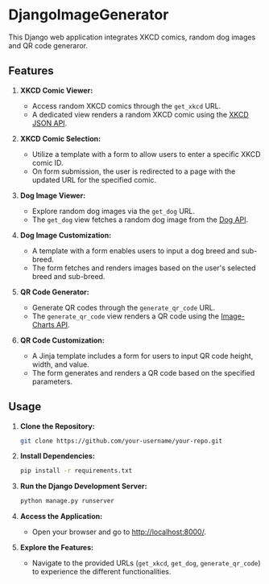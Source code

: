 # DjangoImageGenerator

This Django web application integrates XKCD comics, random dog images and QR code generaror. 

## Features

1. **XKCD Comic Viewer:**
   - Access random XKCD comics through the `get_xkcd` URL.
   - A dedicated view renders a random XKCD comic using the [XKCD JSON API](https://xkcd.com/json.html).

2. **XKCD Comic Selection:**
   - Utilize a template with a form to allow users to enter a specific XKCD comic ID.
   - On form submission, the user is redirected to a page with the updated URL for the specified comic.

3. **Dog Image Viewer:**
   - Explore random dog images via the `get_dog` URL.
   - The `get_dog` view fetches a random dog image from the [Dog API](https://dog.ceo/api/breeds/image/random).

4. **Dog Image Customization:**
   - A template with a form enables users to input a dog breed and sub-breed.
   - The form fetches and renders images based on the user's selected breed and sub-breed.

5. **QR Code Generator:**
   - Generate QR codes through the `generate_qr_code` URL.
   - The `generate_qr_code` view renders a QR code using the [Image-Charts API](https://documentation.image-charts.com/qr-codes/).

6. **QR Code Customization:**
   - A Jinja template includes a form for users to input QR code height, width, and value.
   - The form generates and renders a QR code based on the specified parameters.

## Usage

1. **Clone the Repository:**
   ```bash
   git clone https://github.com/your-username/your-repo.git
   ```

2. **Install Dependencies:**
   ```bash
   pip install -r requirements.txt
   ```

3. **Run the Django Development Server:**
   ```bash
   python manage.py runserver
   ```

4. **Access the Application:**
   - Open your browser and go to [http://localhost:8000/](http://localhost:8000/).

5. **Explore the Features:**
   - Navigate to the provided URLs (`get_xkcd`, `get_dog`, `generate_qr_code`) to experience the different functionalities.

